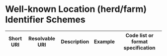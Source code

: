 # Well-known Location (herd/farm) Identifier Schemes

| Short URI | Resolvable URI | Description | Example | Code list or format specification |
| --- | --- | --- | --- | --- |